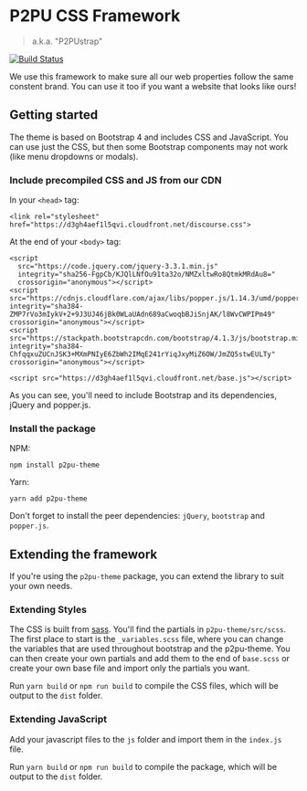 # P2PU CSS Framework

> a.k.a. "P2PUstrap"

[![Build Status](https://travis-ci.org/p2pu/p2pu-css-framework.svg?branch=master)](https://travis-ci.org/p2pu/p2pu-css-framework)

We use this framework to make sure all our web properties follow the same constent brand. You can use it too if you want a website that looks like ours!

## Getting started

The theme is based on Bootstrap 4 and includes CSS and JavaScript. You can use just the CSS, but then some Bootstrap components may not work (like menu dropdowns or modals). 

### Include precompiled CSS and JS from our CDN

In your `<head>` tag:
```	
<link rel="stylesheet" href="https://d3gh4aef1l5qvi.cloudfront.net/discourse.css">
```
At the end of your `<body>` tag:
```
<script
  src="https://code.jquery.com/jquery-3.3.1.min.js"
  integrity="sha256-FgpCb/KJQlLNfOu91ta32o/NMZxltwRo8QtmkMRdAu8="
  crossorigin="anonymous"></script>
<script src="https://cdnjs.cloudflare.com/ajax/libs/popper.js/1.14.3/umd/popper.min.js" integrity="sha384-ZMP7rVo3mIykV+2+9J3UJ46jBk0WLaUAdn689aCwoqbBJiSnjAK/l8WvCWPIPm49" crossorigin="anonymous"></script>
<script src="https://stackpath.bootstrapcdn.com/bootstrap/4.1.3/js/bootstrap.min.js" integrity="sha384-ChfqqxuZUCnJSK3+MXmPNIyE6ZbWh2IMqE241rYiqJxyMiZ6OW/JmZQ5stwEULTy" crossorigin="anonymous"></script>

<script src="https://d3gh4aef1l5qvi.cloudfront.net/base.js"></script>
```
As you can see, you'll need to include Bootstrap and its dependencies, jQuery and popper.js. 

### Install the package
NPM:
```
npm install p2pu-theme
```
Yarn:
```
yarn add p2pu-theme
```
Don't forget to install the peer dependencies: `jQuery`, `bootstrap` and `popper.js`. 

## Extending the framework

If you're using the `p2pu-theme` package, you can extend the library to suit your own needs. 

### Extending Styles

The CSS is built from [sass](http://sass-lang.com/). You'll find the partials in `p2pu-theme/src/scss`. The first place to start is the `_variables.scss` file, where you can change the variables that are used throughout bootstrap and the p2pu-theme. You can then create your own partials and add them to the end of `base.scss` or create your own base file and import only the partials you want. 

Run `yarn build` or `npm run build` to compile the CSS files, which will be output to the `dist` folder.

### Extending JavaScript

Add your javascript files to the `js` folder and import them in the `index.js` file. 

Run `yarn build` or `npm run build` to compile the package, which will be output to the `dist` folder.
